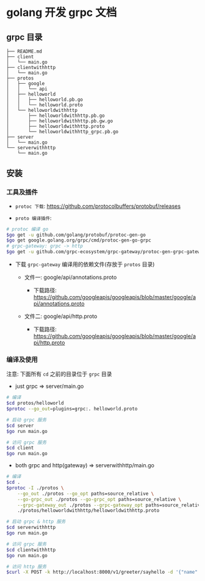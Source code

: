 # golang 开发 grpc 文档

## grpc 目录

```plain
├── README.md
├── client
│   └── main.go
├── clientwithhttp
│   └── main.go
├── protos
│   ├── google
│   │   └── api
│   ├── helloworld
│   │   ├── helloworld.pb.go
│   │   └── helloworld.proto
│   └── helloworldwithhttp
│       ├── helloworldwithhttp.pb.go
│       ├── helloworldwithhttp.pb.gw.go
│       ├── helloworldwithhttp.proto
│       └── helloworldwithhttp_grpc.pb.go
├── server
│   └── main.go
└── serverwithhttp
    └── main.go
```

## 安装

### 工具及插件

* `protoc 下载`: <https://github.com/protocolbuffers/protobuf/releases>

* `proto 编译插件`:

```bash
# protoc 编译 go
$go get -u github.com/golang/protobuf/protoc-gen-go
$go get google.golang.org/grpc/cmd/protoc-gen-go-grpc
# grpc-gateway: grpc -> http
$go get -u github.com/grpc-ecosystem/grpc-gateway/protoc-gen-grpc-gateway
```

* 下载 `grpc-gateway` 编译用的依赖文件(存放于 `protos` 目录)

  * 文件一: google/api/annotations.proto

    * 下载路径: <https://github.com/googleapis/googleapis/blob/master/google/api/annotations.proto>
  
  * 文件二: google/api/http.proto

    * 下载路径: <https://github.com/googleapis/googleapis/blob/master/google/api/http.proto>

### 编译及使用

注意: 下面所有 `cd` 之前的目录位于 `grpc` 目录

* just grpc => server/main.go

```bash
# 编译
$cd protos/helloworld
$protoc --go_out=plugins=grpc:. helloworld.proto

# 启动 grpc 服务
$cd server
$go run main.go

# 访问 grpc 服务
$cd client
$go run main.go
```

* both grpc and http(gateway) => serverwithhttp/main.go

```bash
# 编译
$cd .
$protoc -I ./protos \
    --go_out ./protos --go_opt paths=source_relative \
    --go-grpc_out ./protos --go-grpc_opt paths=source_relative \
    --grpc-gateway_out ./protos --grpc-gateway_opt paths=source_relative \
    ./protos/helloworldwithhttp/helloworldwithhttp.proto

# 启动 grpc & http 服务
$cd serverwithhttp
$go run main.go

# 访问 grpc 服务
$cd clientwithhttp
$go run main.go

# 访问 http 服务
$curl -X POST -k http://localhost:8000/v1/greeter/sayhello -d '{"name": "world"}'
```
